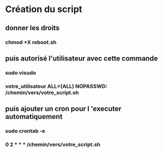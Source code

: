 # Création du script
## donner les droits 
### chmod +X reboot.sh
## puis autorisé l'utilisateur avec cette commande
### sudo visudo
### votre_utilisateur ALL=(ALL) NOPASSWD: /chemin/vers/votre_script.sh
## puis ajouter un cron pour l 'executer automatiquement 
### sudo crontab -e
### 0 2 * * * /chemin/vers/votre_script.sh
